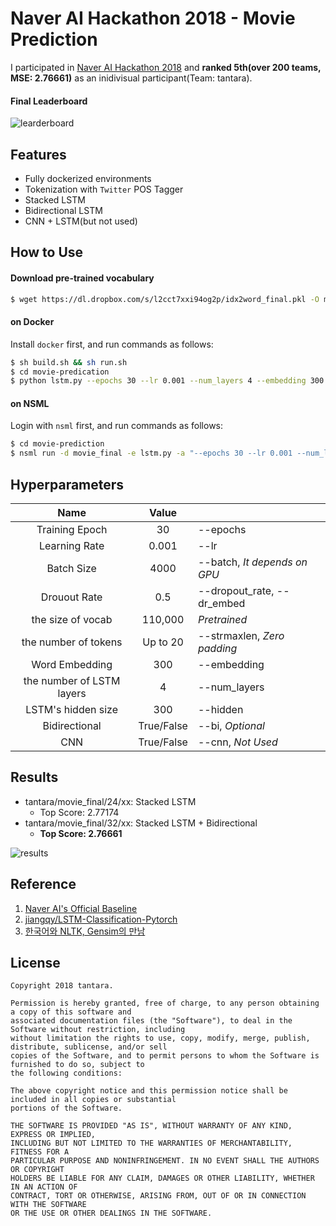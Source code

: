 # Naver AI Hackathon 2018 - Movie Prediction

I participated in [Naver AI Hackathon 2018](https://github.com/naver/ai-hackathon-2018) and **ranked 5th(over 200 teams, MSE: 2.76661)** as an inidivisual participant(Team: tantara).

#### Final Leaderboard

![learderboard](docs/learderboard.png)



## Features

- Fully dockerized environments
- Tokenization with `Twitter` POS Tagger
- Stacked LSTM
- Bidirectional LSTM
- CNN + LSTM(but not used)





## How to Use

#### Download pre-trained vocabulary

```bash
$ wget https://dl.dropbox.com/s/l2cct7xxi94og2p/idx2word_final.pkl -O movie-prediction/idx2word_final.pkl
```

#### on Docker

Install `docker` first, and run commands as follows:

```bash
$ sh build.sh && sh run.sh
$ cd movie-predication
$ python lstm.py --epochs 30 --lr 0.001 --num_layers 4 --embedding 300 --hidden_dim 500 --batch 4000 --dr_embed 0.5
```



#### on NSML

Login with `nsml` first, and run commands as follows:

````bash
$ cd movie-prediction
$ nsml run -d movie_final -e lstm.py -a "--epochs 30 --lr 0.001 --num_layers 4 --embedding 300 --hidden_dim 500 --batch 4000 --dr_embed 0.5"
````



## Hyperparameters

|           Name            |   Value    |                            |
| :-----------------------: | :--------: | -------------------------- |
|      Training Epoch       |     30     | --epochs                   |
|       Learning Rate       |   0.001    | --lr                       |
|        Batch Size         |    4000    | --batch, *It depends on GPU* |
|       Drouout Rate        |    0.5     | --dropout_rate, --dr_embed   |
|     the size of vocab     |  110,000   | *Pretrained*               |
|   the number of tokens    |  Up to 20  | --strmaxlen, *Zero padding* |
|      Word Embedding       |    300     | --embedding                 |
| the number of LSTM layers |     4      | --num_layers                |
|    LSTM's hidden size     |    300     | --hidden                    |
|       Bidirectional       | True/False | --bi, *Optional*            |
|            CNN            | True/False | --cnn, *Not Used*           |

## Results

* tantara/movie_final/24/xx: Stacked LSTM
  * Top Score: 2.77174
* tantara/movie_final/32/xx: Stacked LSTM + Bidirectional
  * **Top Score: 2.76661**

![results](docs/results.png)

## Reference

1. [Naver AI's Official Baseline](https://github.com/naver/ai-hackathon-2018/tree/master/missions/examples/movie-review)
2. [jiangqy/LSTM-Classification-Pytorch](https://github.com/jiangqy/LSTM-Classification-Pytorch)
3. [한국어와 NLTK, Gensim의 만남](https://www.slideshare.net/lucypark/nltk-gensim)

## License

```
Copyright 2018 tantara.

Permission is hereby granted, free of charge, to any person obtaining a copy of this software and
associated documentation files (the "Software"), to deal in the Software without restriction, including
without limitation the rights to use, copy, modify, merge, publish, distribute, sublicense, and/or sell
copies of the Software, and to permit persons to whom the Software is furnished to do so, subject to
the following conditions:

The above copyright notice and this permission notice shall be included in all copies or substantial
portions of the Software.

THE SOFTWARE IS PROVIDED "AS IS", WITHOUT WARRANTY OF ANY KIND, EXPRESS OR IMPLIED,
INCLUDING BUT NOT LIMITED TO THE WARRANTIES OF MERCHANTABILITY, FITNESS FOR A
PARTICULAR PURPOSE AND NONINFRINGEMENT. IN NO EVENT SHALL THE AUTHORS OR COPYRIGHT
HOLDERS BE LIABLE FOR ANY CLAIM, DAMAGES OR OTHER LIABILITY, WHETHER IN AN ACTION OF
CONTRACT, TORT OR OTHERWISE, ARISING FROM, OUT OF OR IN CONNECTION WITH THE SOFTWARE
OR THE USE OR OTHER DEALINGS IN THE SOFTWARE.
```
